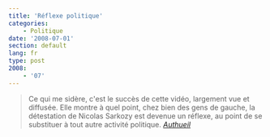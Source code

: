 ```yaml
---
title: 'Réflexe politique'
categories:
    - Politique
date: '2008-07-01'
section: default
lang: fr
type: post
2008:
    - '07'
---
```


> Ce qui me sidère, c'est le succès de cette vidéo, largement vue et diffusée. Elle montre à quel point, chez bien des gens de gauche, la détestation de Nicolas Sarkozy est devenue un réflexe, au point de se substituer à tout autre activité politique.
> <cite>[Authueil](http://www.authueil.org/?2008/07/01/922-hair-plutot-que-penser)</cite>
